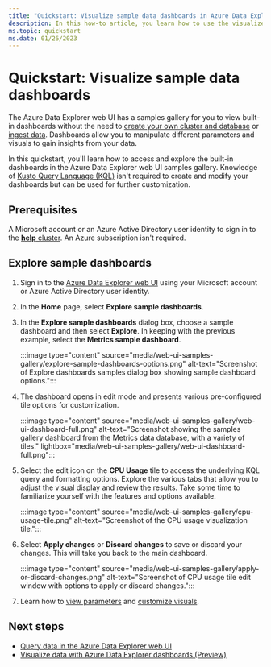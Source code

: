 ```yaml
---
title: "Quickstart: Visualize sample data dashboards in Azure Data Explorer web UI"
description: In this how-to article, you learn how to use the visualize sample data dashboards from the samples gallery in the Azure Data Explorer web UI.
ms.topic: quickstart
ms.date: 01/26/2023
---
```


# Quickstart: Visualize sample data dashboards

The Azure Data Explorer web UI has a samples gallery for you to view built-in dashboards without the need to [create your own cluster and database](start-for-free-web-ui.md) or [ingest data](ingest-data-overview.md). Dashboards allow you to manipulate different parameters and visuals to gain insights from your data.

In this quickstart, you'll learn how to access and explore the built-in dashboards in the Azure Data Explorer web UI samples gallery. Knowledge of [Kusto Query Language (KQL)](kusto/query/index.md) isn't required to create and modify your dashboards but can be used for further customization.

## Prerequisites

A Microsoft account or an Azure Active Directory user identity to sign in to the [**help** cluster](https://dataexplorer.azure.com/clusters/help). An Azure subscription isn't required.

## Explore sample dashboards

1. Sign in to the [Azure Data Explorer web UI](https://dataexplorer.azure.com/home) using your Microsoft account or Azure Active Directory user identity.

1. In the **Home** page, select **Explore sample dashboards**.

1. In the **Explore sample dashboards** dialog box, choose a sample dashboard and then select **Explore**. In keeping with the previous example, select the **Metrics sample dashboard**.

    :::image type="content" source="media/web-ui-samples-gallery/explore-sample-dashboards-options.png" alt-text="Screenshot of Explore dashboards samples dialog box showing sample dashboard options.":::

1. The dashboard opens in edit mode and presents various pre-configured tile options for customization.

    :::image type="content" source="media/web-ui-samples-gallery/web-ui-dashboard-full.png" alt-text="Screenshot showing the samples gallery dashboard from the Metrics data database, with a variety of tiles." lightbox="media/web-ui-samples-gallery/web-ui-dashboard-full.png":::

1. Select the edit icon on the **CPU Usage** tile to access the underlying KQL query and formatting options. Explore the various tabs that allow you to adjust the visual display and review the results. Take some time to familiarize yourself with the features and options available.

    :::image type="content" source="media/web-ui-samples-gallery/cpu-usage-tile.png" alt-text="Screenshot of the CPU usage visualization tile.":::

1. Select **Apply changes** or **Discard changes** to save or discard your changes. This will take you back to the main dashboard.

   :::image type="content" source="media/web-ui-samples-gallery/apply-or-discard-changes.png" alt-text="Screenshot of CPU usage tile edit window with options to apply or discard changes.":::

1. Learn how to [view parameters](dashboard-parameters.md#view-parameters-list) and [customize visuals](dashboard-customize-visuals.md#customize-visuals).

## Next steps

- [Query data in the Azure Data Explorer web UI](web-query-data.md#run-queries)
- [Visualize data with Azure Data Explorer dashboards (Preview)](azure-data-explorer-dashboards.md)
